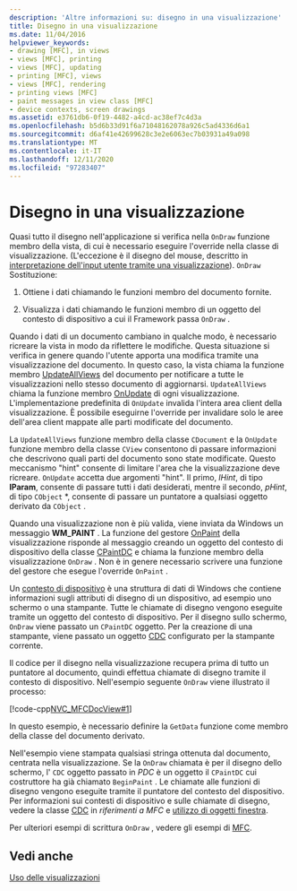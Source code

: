 ```yaml
---
description: 'Altre informazioni su: disegno in una visualizzazione'
title: Disegno in una visualizzazione
ms.date: 11/04/2016
helpviewer_keywords:
- drawing [MFC], in views
- views [MFC], printing
- views [MFC], updating
- printing [MFC], views
- views [MFC], rendering
- printing views [MFC]
- paint messages in view class [MFC]
- device contexts, screen drawings
ms.assetid: e3761db6-0f19-4482-a4cd-ac38ef7c4d3a
ms.openlocfilehash: b5d6b33d91f6a71048162078a926c5ad4336d6a1
ms.sourcegitcommit: d6af41e42699628c3e2e6063ec7b03931a49a098
ms.translationtype: MT
ms.contentlocale: it-IT
ms.lasthandoff: 12/11/2020
ms.locfileid: "97283407"
---
```

# <a name="drawing-in-a-view"></a>Disegno in una visualizzazione

Quasi tutto il disegno nell'applicazione si verifica nella `OnDraw` funzione membro della vista, di cui è necessario eseguire l'override nella classe di visualizzazione. (L'eccezione è il disegno del mouse, descritto in [interpretazione dell'input utente tramite una visualizzazione](interpreting-user-input-through-a-view.md)). `OnDraw` Sostituzione:

1. Ottiene i dati chiamando le funzioni membro del documento fornite.

1. Visualizza i dati chiamando le funzioni membro di un oggetto del contesto di dispositivo a cui il Framework passa `OnDraw` .

Quando i dati di un documento cambiano in qualche modo, è necessario ricreare la vista in modo da riflettere le modifiche. Questa situazione si verifica in genere quando l'utente apporta una modifica tramite una visualizzazione del documento. In questo caso, la vista chiama la funzione membro [UpdateAllViews](reference/cdocument-class.md#updateallviews) del documento per notificare a tutte le visualizzazioni nello stesso documento di aggiornarsi. `UpdateAllViews` chiama la funzione membro [OnUpdate](reference/cview-class.md#onupdate) di ogni visualizzazione. L'implementazione predefinita di `OnUpdate` invalida l'intera area client della visualizzazione. È possibile eseguirne l'override per invalidare solo le aree dell'area client mappate alle parti modificate del documento.

La `UpdateAllViews` funzione membro della classe `CDocument` e la `OnUpdate` funzione membro della classe `CView` consentono di passare informazioni che descrivono quali parti del documento sono state modificate. Questo meccanismo "hint" consente di limitare l'area che la visualizzazione deve ricreare. `OnUpdate` accetta due argomenti "hint". Il primo, *lHint*, di tipo **lParam**, consente di passare tutti i dati desiderati, mentre il secondo, *pHint*, di tipo `CObject` *, consente di passare un puntatore a qualsiasi oggetto derivato da `CObject` .

Quando una visualizzazione non è più valida, viene inviata da Windows un messaggio **WM_PAINT** . La funzione del gestore [OnPaint](reference/cwnd-class.md#onpaint) della visualizzazione risponde al messaggio creando un oggetto del contesto di dispositivo della classe [CPaintDC](reference/cpaintdc-class.md) e chiama la funzione membro della visualizzazione `OnDraw` . Non è in genere necessario scrivere una funzione del gestore che esegue l'override `OnPaint` .

Un [contesto di dispositivo](device-contexts.md) è una struttura di dati di Windows che contiene informazioni sugli attributi di disegno di un dispositivo, ad esempio uno schermo o una stampante. Tutte le chiamate di disegno vengono eseguite tramite un oggetto del contesto di dispositivo. Per il disegno sullo schermo, `OnDraw` viene passato un `CPaintDC` oggetto. Per la creazione di una stampante, viene passato un oggetto [CDC](reference/cdc-class.md) configurato per la stampante corrente.

Il codice per il disegno nella visualizzazione recupera prima di tutto un puntatore al documento, quindi effettua chiamate di disegno tramite il contesto di dispositivo. Nell'esempio seguente `OnDraw` viene illustrato il processo:

[!code-cpp[NVC_MFCDocView#1](codesnippet/cpp/drawing-in-a-view_1.cpp)]

In questo esempio, è necessario definire la `GetData` funzione come membro della classe del documento derivato.

Nell'esempio viene stampata qualsiasi stringa ottenuta dal documento, centrata nella visualizzazione. Se la `OnDraw` chiamata è per il disegno dello schermo, l' `CDC` oggetto passato in *PDC* è un oggetto il `CPaintDC` cui costruttore ha già chiamato `BeginPaint` . Le chiamate alle funzioni di disegno vengono eseguite tramite il puntatore del contesto del dispositivo. Per informazioni sui contesti di dispositivo e sulle chiamate di disegno, vedere la classe [CDC](reference/cdc-class.md) in *riferimenti a MFC* e [utilizzo di oggetti finestra](working-with-window-objects.md).

Per ulteriori esempi di scrittura `OnDraw` , vedere gli esempi di [MFC](../overview/visual-cpp-samples.md#mfc-samples).

## <a name="see-also"></a>Vedi anche

[Uso delle visualizzazioni](using-views.md)
